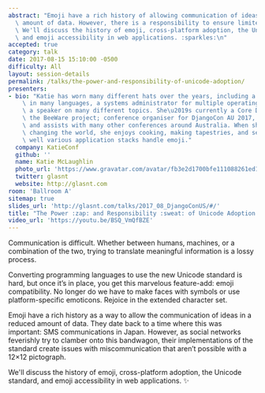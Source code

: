 ```yaml
---
abstract: "Emoji have a rich history of allowing communication of ideas in a reduced\
  \ amount of data. However, there is a responsibility to ensure limited miscommunication.\
  \ We'll discuss the history of emoji, cross-platform adoption, the Unicode standard,\
  \ and emoji accessibility in web applications. :sparkles:\n"
accepted: true
category: talk
date: 2017-08-15 15:10:00 -0500
difficulty: All
layout: session-details
permalink: /talks/the-power-and-responsibility-of-unicode-adoption/
presenters:
- bio: "Katie has worn many different hats over the years, including a software developer\
    \ in many languages, a systems administrator for multiple operating systems, and\
    \ a speaker on many different topics. She\u2019s currently a Core Developer on\
    \ the BeeWare project; conference organiser for DjangoCon AU 2017, \
    \ and assists with many other conferences around Australia. When she's not\
    \ changing the world, she enjoys cooking, making tapestries, and seeing just how\
    \ well various application stacks handle emoji."
  company: KatieConf
  github: ''
  name: Katie McLaughlin
  photo_url: 'https://www.gravatar.com/avatar/fb3e2d1700bfe111088261ed1613315d?s=400'
  twitter: glasnt
  website: http://glasnt.com
room: 'Ballroom A'
sitemap: true
slides_url: 'http://glasnt.com/talks/2017_08_DjangoConUS/#/'
title: "The Power :zap: and Responsibility :sweat: of Unicode Adoption :sparkles:"
video_url: 'https://youtu.be/BSQ_VmQfBZE'
---
```


Communication is difficult. Whether between humans, machines, or a combination of the two, trying to translate meaningful information is a lossy process.

Converting programming languages to use the new Unicode standard is hard, but once it’s in place, you get this marvelous feature-add: emoji compatibility. No longer do we have to make faces with symbols or use platform-specific emoticons. Rejoice in the extended character set.

Emoji have a rich history as a way to allow the communication of ideas in a reduced amount of data. They date back to a time where this was important: SMS communications in Japan. However, as social networks feverishly try to clamber onto this bandwagon, their implementations of the standard create issues with miscommunication that aren’t possible with a 12×12 pictograph.

We'll discuss the history of emoji, cross-platform adoption, the Unicode standard, and emoji accessibility in web applications. :sparkles:

